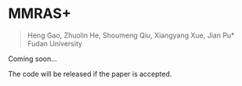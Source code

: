 # MMRAS+

> Heng Gao, Zhuolin He, Shoumeng Qiu, Xiangyang Xue, Jian Pu*
> Fudan University  

Coming soon...

The code will be released if the paper is accepted.
